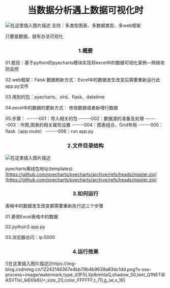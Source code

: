 <h1 align = "center">当数据分析遇上数据可视化时</h1>

![在这里插入图片描述](https://img-blog.csdnimg.cn/838d477a3d6c4d80bbd471daca44ad12.png)
支持：多类型图表、多数据类型、多web框架

只要是数据，就有办法可视化

<h3 align = "center">1.概要</h3>
01.题目：基于python的pyecharts模块实现将excel中的数据可视化案例—网络攻防监控

02.web框架：Falsk
数据刷新方式：Excel中的数据发生改变后需要重新运行此app.py文件

03.用到的包：pyecharts、xlrd、flask、datatime

04.excel中的数据的更新方式：
修改数据或者新增行数据

05.步骤：
------001：导入相关的包
------002：数据源的准备及处理
------003：作图,图表的相关属性设置
------004：图表组合，Grid布局
------005：flask（app.route）
------006：run app.py

<h3 align = "center">2.文件目录结构</h3>

![在这里插入图片描述](https://img-blog.csdnimg.cn/52cc72f47155442e8373adf6f3687749.png?x-oss-process=image/watermark,type_d3F5LXplbmhlaQ,shadow_50,text_Q1NETiBASVTlsI_lk6Xlk6U=,size_13,color_FFFFFF,t_70,g_se,x_16)

pyecharts离线包地址(templates):
[https://github.com/pyecharts/pyecharts/archive/refs/heads/master.zip](https://github.com/pyecharts/pyecharts/archive/refs/heads/master.zip)

<h3 align = "center">3.如何运行</h3>

表格中的数据发生改变都需要重新执行这三个步骤

01.更改Excel表格中的数据

02.python3 app.py

03.浏览器访问：ip:5000

<h3 align = "center">4.运行效果</h3>
![在这里插入图片描述](https://img-blog.csdnimg.cn/12242146367e4bb79b4b9639a83dc1dd.png?x-oss-process=image/watermark,type_d3F5LXplbmhlaQ,shadow_50,text_Q1NETiBASVTlsI_lk6Xlk6U=,size_20,color_FFFFFF,t_70,g_se,x_16)

